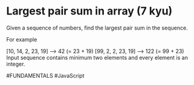# Largest pair sum in array (7 kyu)

Given a sequence of numbers, find the largest pair sum in the sequence.

For example

[10, 14, 2, 23, 19] --> 42 (= 23 + 19)
[99, 2, 2, 23, 19] --> 122 (= 99 + 23)
Input sequence contains minimum two elements and every element is an integer.

#FUNDAMENTALS #JavaScript
